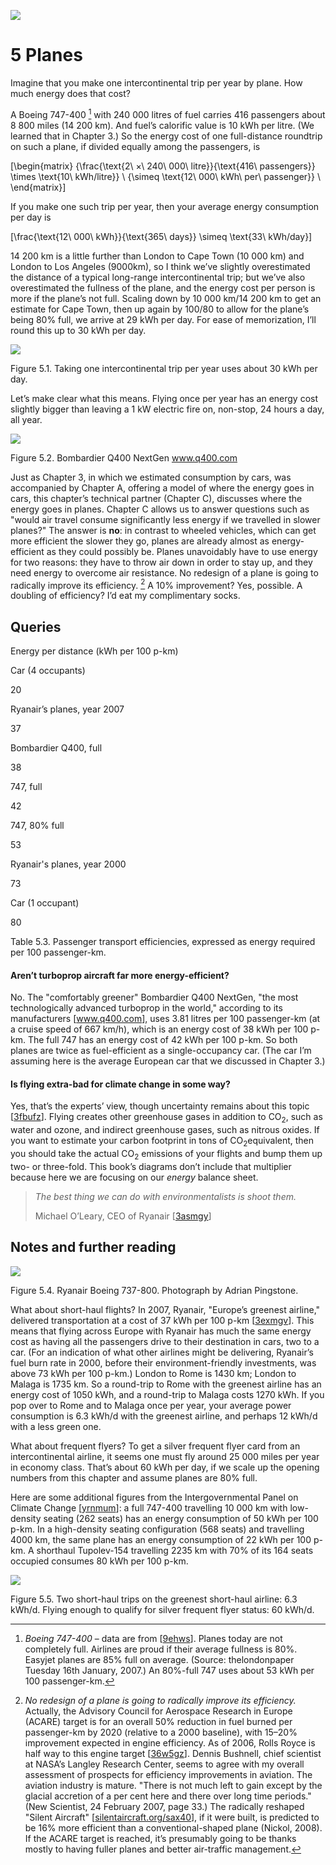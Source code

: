 

![](/img/without-hot-air/figure334.gif)

# 5 Planes

Imagine that you make one intercontinental trip per year by plane. How much energy does that cost?

A Boeing 747-400 [^1] with 240 000 litres of fuel carries 416 passengers about 8 800 miles (14 200 km). And fuel’s calorific value is 10 kWh per litre. (We learned that in Chapter 3.) So the energy cost of one full-distance roundtrip on such a plane, if divided equally among the passengers, is

[\begin{matrix}
{\frac{\text{2\ ×\ 240\ 000\ litre}}{\text{416\ passengers}} \times \text{10\ kWh/litre}} \\
{\simeq \text{12\ 000\ kWh\ per\ passenger}} \\
\end{matrix}]

If you make one such trip per year, then your average energy consumption per day is

[\frac{\text{12\ 000\ kWh}}{\text{365\ days}} \simeq \text{33\ kWh/day}]

14 200 km is a little further than London to Cape Town (10 000 km) and London to Los Angeles (9000km), so I think we’ve slightly overestimated the distance of a typical long-range intercontinental trip; but we’ve also overestimated the fullness of the plane, and the energy cost per person is more if the plane’s not full. Scaling down by 10 000 km/14 200 km to get an estimate for Cape Town, then up again by 100/80 to allow for the plane’s being 80% full, we arrive at 29 kWh per day. For ease of memorization, I’ll round this up to <span class="red">30 kWh per day</span>.

![](/img/without-hot-air/figure29.gif)

<span class="figurenumber">Figure 5.1.</span> Taking one intercontinental trip per year uses about 30 kWh per day.

Let’s make clear what this means. Flying once per year has an energy cost slightly bigger than leaving a 1 kW electric fire on, non-stop, 24 hours a day, all year.

![](/img/without-hot-air/figure30.gif)

<span class="figurenumber">Figure 5.2.</span> Bombardier Q400 NextGen [<span class="websitetitle">www.q400.com</span>](http://www.q400nextgen.com)

Just as Chapter 3, in which we estimated consumption by cars, was accompanied by Chapter A, offering a model of where the energy goes in cars, this chapter’s technical partner (Chapter C), discusses where the energy goes in planes. Chapter C allows us to answer questions such as "would air travel consume significantly less energy if we travelled in slower planes?" The answer is **no**: in contrast to wheeled vehicles, which can get more efficient the slower they go, planes are already almost as energy-efficient as they could possibly be. Planes unavoidably have to use energy for two reasons: they have to throw air down in order to stay up, and they need energy to overcome air resistance. No redesign of a plane is going to radically improve its efficiency. [^2] A 10% improvement? Yes, possible. A doubling of efficiency? I’d eat my complimentary socks.

## Queries

Energy per distance (kWh per 100 p-km)

Car (4 occupants)

20

Ryanair’s planes, year 2007

37

Bombardier Q400, full

38

747, full

42

747, 80% full

53

Ryanair's planes, year 2000

73

Car (1 occupant)

80

<span class="figurenumber">Table 5.3.</span> Passenger transport efficiencies, expressed as energy required per 100 passenger-km.

#### Aren’t <span id="turboprop">turboprop aircraft</span> far more energy-efficient?

No. The "comfortably greener" Bombardier Q400 NextGen, "the most technologically advanced turboprop in the world," according to its <span id="page36">manufacturers</span> [[<span class="websitetitle">www.q400.com</span>](http://www.q400nextgen.com)], uses 3.81 litres per 100 passenger-km (at a cruise speed of 667 km/h), which is an energy cost of <span class="mauve">38 kWh per 100 p-km</span>. The full 747 has an energy cost of <span class="mauve">42 kWh per 100 p-km</span>. So both planes are twice as fuel-efficient as a single-occupancy car. (The car I’m assuming here is the average European car that we discussed in Chapter 3.)

#### Is flying extra-bad for climate change in some way?

Yes, that’s the experts’ view, though uncertainty remains about this topic [[<span class="websitetitle">3fbufz</span>](http://tinyurl.com/3fbufz)]. Flying creates other greenhouse gases in addition to CO<sub>2</sub>, such as water and ozone, and indirect greenhouse gases, such as nitrous oxides. If you want to estimate your carbon footprint in tons of CO<sub>2</sub>equivalent, then you should take the actual CO<sub>2</sub> emissions of your flights and bump them up two- or three-fold. This book’s diagrams don’t include that multiplier because here we are focusing on our *energy* balance sheet.

> *The best thing we can do with environmentalists is shoot them.*
>
> Michael O’Leary, CEO of Ryanair [[<span class="websitetitle">3asmgy</span>](http://tinyurl.com/3asmgy)]

## Notes and further reading

[^1]: *Boeing 747-400* – data are from [[<span class="websitetitle">9ehws</span>](http://tinyurl.com/9ehws)]. Planes today are not completely full. Airlines are proud if their average fullness is 80%. Easyjet planes are 85% full on average. (Source: <span class="websitetitle">thelondonpaper</span> Tuesday 16th January, 2007.) An 80%-full 747 uses about 53 kWh per 100 passenger-km.

![](/img/without-hot-air/figure31.gif)

<span class="figurenumber">Figure 5.4.</span> Ryanair Boeing 737-800. Photograph by Adrian Pingstone.

What about short-haul flights? In 2007, Ryanair, "Europe’s greenest airline," delivered transportation at a cost of <span class="darkred">37 kWh per 100 p-km</span> [[<span class="websitetitle">3exmgv</span>](http://tinyurl.com/3exmgv)]. This means that flying across Europe with Ryanair has much the same energy cost as having all the passengers drive to their destination in cars, two to a car. (For an indication of what other airlines might be delivering, Ryanair’s fuel burn rate in 2000, before their environment-friendly investments, was above <span class="darkred">73 kWh per 100 p-km</span>.) London to Rome is 1430 km; London to Malaga is 1735 km. So a round-trip to Rome with the greenest airline has an energy cost of 1050 kWh, and a round-trip to Malaga costs 1270 kWh. If you pop over to Rome and to Malaga once per year, your average power consumption is 6.3 kWh/d with the greenest airline, and perhaps 12 kWh/d with a less green one.

What about frequent flyers? To get a silver frequent flyer card from an intercontinental airline, it seems one must fly around 25 000 miles per year in economy class. That’s about 60 kWh per day, if we scale up the opening numbers from this chapter and assume planes are 80% full.

Here are some additional figures from the Intergovernmental Panel on Climate Change [[<span class="websitetitle">yrnmum</span>](http://tinyurl.com/yrnmum)]: a full 747-400 travelling 10 000 km with low-density seating (262 seats) has an energy consumption of <span class="darkred">50 kWh per 100 p-km</span>. In a high-density seating configuration (568 seats) and travelling 4000 km, the <span id="page37">same plane</span> has an energy consumption of <span class="darkred">22 kWh per 100 p-km</span>. A shorthaul Tupolev-154 travelling 2235 km with 70% of its 164 seats occupied consumes <span class="darkred">80 kWh per 100 p-km</span>.

![](/img/without-hot-air/figure32.gif)

<span class="figurenumber">Figure 5.5.</span> Two short-haul trips on the greenest short-haul airline: 6.3 kWh/d. Flying enough to qualify for silver frequent flyer status: 60 kWh/d.

[^2]: *<span id="note35">No redesign</span> of a plane is going to radically improve its efficiency.* Actually, the Advisory Council for Aerospace Research in Europe (ACARE) target is for an overall 50% reduction in fuel burned per passenger-km by 2020 (relative to a 2000 baseline), with 15–20% improvement expected in engine efficiency. As of 2006, Rolls Royce is half way to this engine target [[<span class="websitetitle">36w5gz</span>](http://tinyurl.com/36w5gz)]. Dennis Bushnell, chief scientist at NASA’s Langley Research Center, seems to agree with my overall assessment of prospects for efficiency improvements in aviation. The aviation industry is mature. "There is not much left to gain except by the glacial accretion of a per cent here and there over long time periods." (New Scientist, 24 February 2007, page 33.) The radically reshaped "Silent Aircraft" [[<span class="websitetitle">silentaircraft.org/sax40</span>](http://silentaircraft.org/sax40)], if it were built, is predicted to be 16% more efficient than a conventional-shaped plane (Nickol, 2008). If the ACARE target is reached, it’s presumably going to be thanks mostly to having fuller planes and better air-traffic management.
